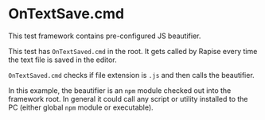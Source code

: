 # OnTextSave.cmd

This test framework contains pre-configured JS beautifier.

This test has `OnTextSaved.cmd` in the root. It gets called by Rapise every time the text file is saved in the editor.

`OnTextSaved.cmd` checks if file extension is `.js` and then calls the beautifier.

In this example, the beautifier is an `npm` module checked out into the framework root. In general it could call any script or utility installed to the PC (either global `npm` module or executable).

